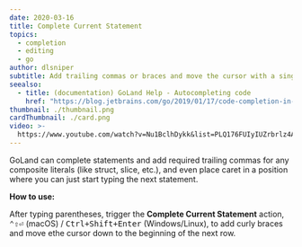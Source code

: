 ```yaml
---
date: 2020-03-16
title: Complete Current Statement
topics:
  - completion
  - editing
  - go
author: dlsniper
subtitle: Add trailing commas or braces and move the cursor with a single keystroke
seealso:
  - title: (documentation) GoLand Help - Autocompleting code
    href: "https://blog.jetbrains.com/go/2019/01/17/code-completion-in-goland/"
thumbnail: ./thumbnail.png
cardThumbnail: ./card.png
video: >-
  https://www.youtube.com/watch?v=Nu1BclhDykk&list=PLQ176FUIyIUZrbrlz4AY1V8VzBJKZyVlW&index=33
---
```


GoLand can complete statements and add required trailing commas for any composite literals (like struct, slice, etc.), and even place caret in a position where you can just start typing the next statement.

**How to use:**

After typing parentheses, trigger the **Complete Current Statement** action, <kbd>⌃⇧⏎</kbd> (macOS) / <kbd>Ctrl+Shift+Enter</kbd> (Windows/Linux), to add curly braces and move ethe cursor down to the beginning of the next row.
